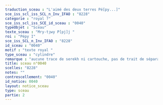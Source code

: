 ```yaml
---
traduction_sceau : "L'aimé des deux terres Pé[py...]"
sce_iss_scl_iss_SCL_n_Inv_IFAO : "8228"
categorie : "royal ?"
sce_iss_scl_iss_SCE_id_sceau : "0040"
typeObjet : "Sceau"
texte_sceau : "Mry-tȝwy P[pj]j "
roi : "Pépy I"
sce_iss_SCL_n_Inv_IFAO : "8228"
id_sceau : "0040"
motif : "texte royal "
type_sceau : "cylindre"
remarque : "aucune trace de serekh ni cartouche, pas de trait de séparation des colonnes, signes de grand module."
title: sceau n°0040
scelles: "8228"
notes: ""
contrescellement: "0040"
id_notice: 0040
layout: notice_sceau
type: sceau
partie: 2
---
```

